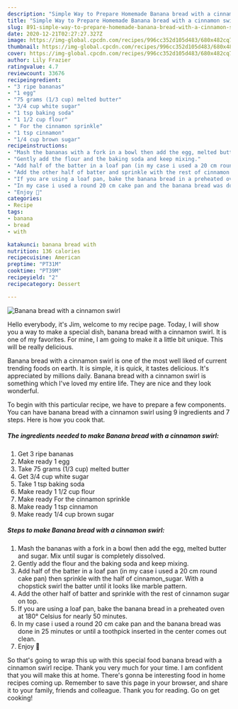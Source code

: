 ```yaml
---
description: "Simple Way to Prepare Homemade Banana bread with a cinnamon swirl"
title: "Simple Way to Prepare Homemade Banana bread with a cinnamon swirl"
slug: 891-simple-way-to-prepare-homemade-banana-bread-with-a-cinnamon-swirl
date: 2020-12-21T02:27:27.327Z
image: https://img-global.cpcdn.com/recipes/996cc352d105d483/680x482cq70/banana-bread-with-a-cinnamon-swirl-recipe-main-photo.jpg
thumbnail: https://img-global.cpcdn.com/recipes/996cc352d105d483/680x482cq70/banana-bread-with-a-cinnamon-swirl-recipe-main-photo.jpg
cover: https://img-global.cpcdn.com/recipes/996cc352d105d483/680x482cq70/banana-bread-with-a-cinnamon-swirl-recipe-main-photo.jpg
author: Lily Frazier
ratingvalue: 4.7
reviewcount: 33676
recipeingredient:
- "3 ripe bananas"
- "1 egg"
- "75 grams (1/3 cup) melted butter"
- "3/4 cup white sugar"
- "1 tsp baking soda"
- "1 1/2 cup flour"
- " For the cinnamon sprinkle"
- "1 tsp cinnamon"
- "1/4 cup brown sugar"
recipeinstructions:
- "Mash the bananas with a fork in a bowl then add the egg, melted butter and sugar. Mix until sugar is completely dissolved."
- "Gently add the flour and the baking soda and keep mixing."
- "Add half of the batter in a loaf pan (in my case i used a 20 cm round cake pan) then sprinkle with the half of cinnamon_sugar. With a chopstick swirl the batter until it looks like marble pattern."
- "Add the other half of batter and sprinkle with the rest of cinnamon sugar on top."
- "If you are using a loaf pan, bake the banana bread in a preheated oven at 180° Celsius for nearly 50 minutes."
- "In my case i used a round 20 cm cake pan and the banana bread was done in 25 minutes or until a toothpick inserted in the center comes out clean."
- "Enjoy 🙂"
categories:
- Recipe
tags:
- banana
- bread
- with

katakunci: banana bread with 
nutrition: 136 calories
recipecuisine: American
preptime: "PT31M"
cooktime: "PT39M"
recipeyield: "2"
recipecategory: Dessert

---
```



![Banana bread with a cinnamon swirl](https://img-global.cpcdn.com/recipes/996cc352d105d483/680x482cq70/banana-bread-with-a-cinnamon-swirl-recipe-main-photo.jpg)

Hello everybody, it's Jim, welcome to my recipe page. Today, I will show you a way to make a special dish, banana bread with a cinnamon swirl. It is one of my favorites. For mine, I am going to make it a little bit unique. This will be really delicious.

Banana bread with a cinnamon swirl is one of the most well liked of current trending foods on earth. It is simple, it is quick, it tastes delicious. It's appreciated by millions daily. Banana bread with a cinnamon swirl is something which I've loved my entire life. They are nice and they look wonderful.




To begin with this particular recipe, we have to prepare a few components. You can have banana bread with a cinnamon swirl using 9 ingredients and 7 steps. Here is how you cook that.

<!--inarticleads1-->

##### The ingredients needed to make Banana bread with a cinnamon swirl:

1. Get 3 ripe bananas
1. Make ready 1 egg
1. Take 75 grams (1/3 cup) melted butter
1. Get 3/4 cup white sugar
1. Take 1 tsp baking soda
1. Make ready 1 1/2 cup flour
1. Make ready  For the cinnamon sprinkle
1. Make ready 1 tsp cinnamon
1. Make ready 1/4 cup brown sugar




<!--inarticleads2-->

##### Steps to make Banana bread with a cinnamon swirl:

1. Mash the bananas with a fork in a bowl then add the egg, melted butter and sugar. Mix until sugar is completely dissolved.
1. Gently add the flour and the baking soda and keep mixing.
1. Add half of the batter in a loaf pan (in my case i used a 20 cm round cake pan) then sprinkle with the half of cinnamon_sugar. With a chopstick swirl the batter until it looks like marble pattern.
1. Add the other half of batter and sprinkle with the rest of cinnamon sugar on top.
1. If you are using a loaf pan, bake the banana bread in a preheated oven at 180° Celsius for nearly 50 minutes.
1. In my case i used a round 20 cm cake pan and the banana bread was done in 25 minutes or until a toothpick inserted in the center comes out clean.
1. Enjoy 🙂




So that's going to wrap this up with this special food banana bread with a cinnamon swirl recipe. Thank you very much for your time. I am confident that you will make this at home. There's gonna be interesting food in home recipes coming up. Remember to save this page in your browser, and share it to your family, friends and colleague. Thank you for reading. Go on get cooking!
